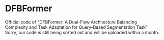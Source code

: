 # DFBFormer
Official code of "DFBFormer: A Dual-Flow Architecture Balancing Complexity and Task Adaptation for Query-Based Segmentation Task"
Sorry, our code is still being sorted out and will be uploaded within a month.
